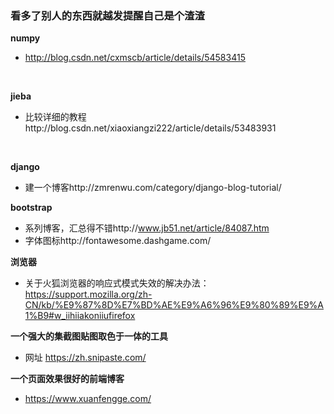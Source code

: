 ### 看多了别人的东西就越发提醒自己是个渣渣
**numpy**
- http://blog.csdn.net/cxmscb/article/details/54583415
</br>

**jieba**
- 比较详细的教程http://blog.csdn.net/xiaoxiangzi222/article/details/53483931
</br>

**django**
- 建一个博客http://zmrenwu.com/category/django-blog-tutorial/

**bootstrap**
- 系列博客，汇总得不错http://www.jb51.net/article/84087.htm
- 字体图标http://fontawesome.dashgame.com/

**浏览器**
- 关于火狐浏览器的响应式模式失效的解决办法：https://support.mozilla.org/zh-CN/kb/%E9%87%8D%E7%BD%AE%E9%A6%96%E9%80%89%E9%A1%B9#w_iihiiakoniiufirefox

**一个强大的集截图贴图取色于一体的工具**
- 网址 https://zh.snipaste.com/

**一个页面效果很好的前端博客**
- https://www.xuanfengge.com/
